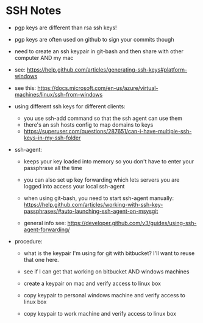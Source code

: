 SSH Notes
========

- pgp keys are different than rsa ssh keys!
- pgp keys are often used on github to sign your commits though
  
- need to create an ssh keypair in git-bash and then share with other computer AND my mac
- see: https://help.github.com/articles/generating-ssh-keys#platform-windows
- see this: https://docs.microsoft.com/en-us/azure/virtual-machines/linux/ssh-from-windows

- using different ssh keys for different clients:
  - you use ssh-add command so that the ssh agent can use them
  - there's an ssh hosts config to map domains to keys
  - https://superuser.com/questions/287651/can-i-have-multiple-ssh-keys-in-my-ssh-folder

- ssh-agent:
  - keeps your key loaded into memory so you don't have to enter your passphrase all the time
  - you can also set up key forwarding which lets servers you are logged into access your local ssh-agent
  - when using git-bash, you need to start ssh-agent manually: https://help.github.com/articles/working-with-ssh-key-passphrases/#auto-launching-ssh-agent-on-msysgit
  
  - general info see: https://developer.github.com/v3/guides/using-ssh-agent-forwarding/

- procedure:
  - what is the keypair I'm using for git with bitbucket?  I'll want to reuse that one here.
  - see if I can get that working on bitbucket AND windows machines
  
  - create a keypair on mac and verify access to linux box
  - copy keypair to personal windows machine and verify access to linux box
  - copy keypair to work machine and verify access to linux box

